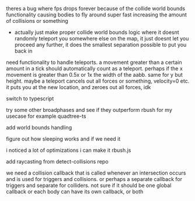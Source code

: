 theres a bug where fps drops forever because of the collide world bounds functionality causing bodies to fly around super fast increasing the amount of collisions or something
- actually just make proper collide world bounds logic where it doesnt randomly teleport you somewhere else on the map, it just doesnt let you proceed any further, it does the smallest separation possible to put you back in

need functionality to handle teleports. a movement greater than a certain amount in a tick should automatically count as a teleport. perhaps if the x movement is greater than 0.5x or 1x the width of the aabb. same for y but height. maybe a teleport cancels out all forces or something, velocity=0 etc. it puts you at the new location, and zeroes out all forces, idk

switch to typescript

try some other broadphases and see if they outperform rbush for my usecase for example quadtree-ts

add world bounds handling

figure out how sleeping works and if we need it

i noticed a lot of optimizations i can make it rbush.js

add raycasting from detect-collisions repo

we need a collision callback that is called whenever an intersection occurs and is used for triggers and collisions. or perhaps a separate callback for triggers and separate for colliders. not sure if it should be one global callback or each body can have its own callback, or both